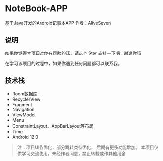 # NoteBook-APP
基于Java开发的Android记事本APP
作者：AliveSeven

## 说明
如果你觉得本项目对你有帮助的话，请点个 Star 支持一下吧，谢谢你哦

在学习该项目的过程中，如果你遇到任何问题都可以联系我。

## 技术栈
- Room数据库
- RecyclerView
- Fragment
- Navigation
- ViewModel
- Menu
- ConstraintLayout、AppBarLayout等布局
- Time
- Android 12.0

> 注：项目UI待优化，部分跳转类待优化，
> 后期有更多功能增加。
> 本项目仅供学习交流使用，未经作者同意，禁止转载或作其他用途
